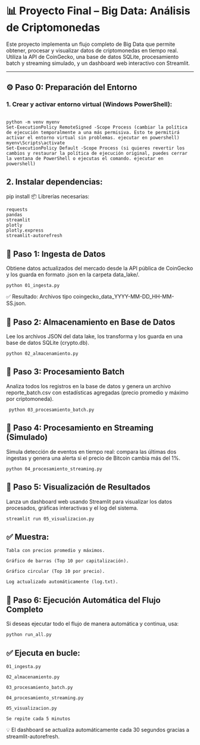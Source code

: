 # 📊 Proyecto Final – Big Data: Análisis de Criptomonedas

Este proyecto implementa un flujo completo de Big Data que permite obtener, procesar y visualizar datos de criptomonedas en tiempo real. Utiliza la API de CoinGecko, una base de datos SQLite, procesamiento batch y streaming simulado, y un dashboard web interactivo con Streamlit.

---

## ⚙️ Paso 0: Preparación del Entorno

### 1. Crear y activar entorno virtual (Windows PowerShell):

```Terminal de comando

python -m venv myenv
Set-ExecutionPolicy RemoteSigned -Scope Process (cambiar la política de ejecución temporalmente a una más permisiva. Esto te permitirá activar el entorno virtual sin problemas. ejecutar en powershell)
myenv\Scripts\activate
Set-ExecutionPolicy Default -Scope Process (si quieres revertir los cambios y restaurar la política de ejecución original, puedes cerrar la ventana de PowerShell o ejecutas el comando. ejecutar en powershell)
```
## 2. Instalar dependencias:
pip install
📦 Librerías necesarias:
```
requests
pandas
streamlit
plotly
plotly.express
streamlit-autorefresh
```

## 🔹 Paso 1: Ingesta de Datos
Obtiene datos actualizados del mercado desde la API pública de CoinGecko y los guarda en formato .json en la carpeta data_lake/.
```
python 01_ingesta.py
```
✅ Resultado: Archivos tipo coingecko_data_YYYY-MM-DD_HH-MM-SS.json.

## 🔹 Paso 2: Almacenamiento en Base de Datos
Lee los archivos JSON del data lake, los transforma y los guarda en una base de datos SQLite (crypto.db).
```
python 02_almacenamiento.py
```
## 🔹 Paso 3: Procesamiento Batch
Analiza todos los registros en la base de datos y genera un archivo reporte_batch.csv con estadísticas agregadas (precio promedio y máximo por criptomoneda).
```
 python 03_procesamiento_batch.py
```
## 🔹 Paso 4: Procesamiento en Streaming (Simulado)
Simula detección de eventos en tiempo real: compara las últimas dos ingestas y genera una alerta si el precio de Bitcoin cambia más del 1%.
```
python 04_procesamiento_streaming.py
```
## 🔹 Paso 5: Visualización de Resultados
Lanza un dashboard web usando Streamlit para visualizar los datos procesados, gráficas interactivas y el log del sistema.
```
streamlit run 05_visualizacion.py
```
## ✅ Muestra:
```
Tabla con precios promedio y máximos.

Gráfico de barras (Top 10 por capitalización).

Gráfico circular (Top 10 por precio).

Log actualizado automáticamente (log.txt).
```
## 🔁 Paso 6: Ejecución Automática del Flujo Completo
Si deseas ejecutar todo el flujo de manera automática y continua, usa:
```
python run_all.py
```
## ✅ Ejecuta en bucle:
```
01_ingesta.py

02_almacenamiento.py

03_procesamiento_batch.py

04_procesamiento_streaming.py

05_visualizacion.py 

Se repite cada 5 minutos
```
💡 El dashboard se actualiza automáticamente cada 30 segundos gracias a streamlit-autorefresh.
